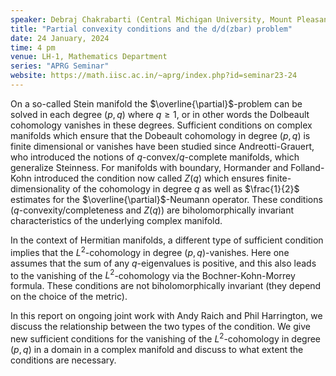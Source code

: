 ```yaml
---
speaker: Debraj Chakrabarti (Central Michigan University, Mount Pleasant, USA)
title: "Partial convexity conditions and the d/d(zbar) problem"
date: 24 January, 2024
time: 4 pm
venue: LH-1, Mathematics Department
series: "APRG Seminar"
website: https://math.iisc.ac.in/~aprg/index.php?id=seminar23-24
---
```


On a so-called Stein manifold the $\overline{\partial}$-problem can be solved in each degree $(p,q)$ where $q\geq 1$,
or in other words the Dolbeault cohomology vanishes in these degrees. Sufficient conditions on complex manifolds which
ensure that the Dobeault cohomology in degree $(p,q)$ is finite dimensional or vanishes have been studied since
Andreotti-Grauert, who introduced the notions of  $q$-convex/$q$-complete manifolds, which generalize Steinness. For
manifolds with boundary, Hormander and Folland-Kohn introduced the condition now called $Z(q)$ which ensures
finite-dimensionality of the cohomology in degree $q$ as well as $\frac{1}{2}$ estimates for the $\overline{\partial}$-Neumann
operator. These conditions ($q$-convexity/completeness and $Z(q)$) are biholomorphically invariant characteristics of the
underlying complex manifold.

In the context of Hermitian manifolds, a different type of sufficient condition implies that the $L^2$-cohomology in degree
$(p,q)$-vanishes. Here one assumes that the sum of any $q$-eigenvalues is positive, and this also leads to the vanishing of
the $L^2$-cohomology via the Bochner-Kohn-Morrey formula. These conditions are not biholomorphically invariant (they depend
on the choice of the metric).

In this report on ongoing joint work with Andy Raich and Phil Harrington, we discuss the relationship between the two types
of the condition. We give new sufficient conditions for the vanishing of the $L^2$-cohomology in degree $(p,q)$ in a domain
in a complex manifold and discuss to what extent the conditions are necessary.

